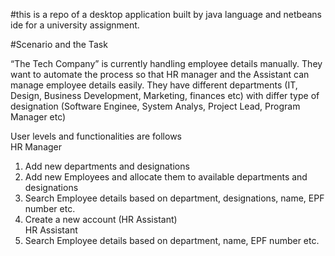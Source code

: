 #this is a repo of a desktop application built by java language and netbeans ide for a university assignment.

#Scenario and the Task

“The Tech Company” is currently handling employee details manually. They want to automate the process so that HR manager and the Assistant can manage employee details easily. They have different departments (IT, Design, Business Development, Marketing, finances etc) with differ type of designation (Software Enginee, System Analys, Project Lead, Program Manager etc)

User levels and functionalities are follows  
HR Manager
1.	Add new departments and designations 
2.	Add new Employees and allocate them to available departments and designations
3.	Search Employee details based on department, designations, name, EPF number etc.
4.	Create a new account (HR Assistant) 	
HR Assistant
1.	Search Employee details based on department, name, EPF number etc.

